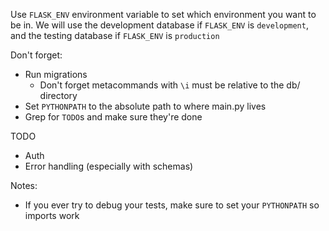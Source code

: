 Use `FLASK_ENV` environment variable to set which environment you want to be in. We will use the development database if `FLASK_ENV` is `development`, and the testing database if `FLASK_ENV` is `production`

Don't forget:
- Run migrations
  - Don't forget metacommands with `\i` must be relative to the db/ directory
- Set `PYTHONPATH` to the absolute path to where main.py lives
- Grep for `TODO`s and make sure they're done

TODO
- Auth
- Error handling (especially with schemas)

Notes:
- If you ever try to debug your tests, make sure to set your `PYTHONPATH` so imports work
